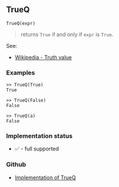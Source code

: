 ## TrueQ

```
TrueQ(expr) 
```

> returns `True` if and only if `expr` is `True`.

See:  
* [Wikipedia - Truth value](http://en.wikipedia.org/wiki/Truth_value)

### Examples
 
```
>> TrueQ(True)
True

>> TrueQ(False)
False

>> TrueQ(a)
False
```






### Implementation status

* &#x2705; - full supported

### Github

* [Implementation of TrueQ](https://github.com/axkr/symja_android_library/blob/master/symja_android_library/matheclipse-core/src/main/java/org/matheclipse/core/builtin/BooleanFunctions.java#L4526) 
